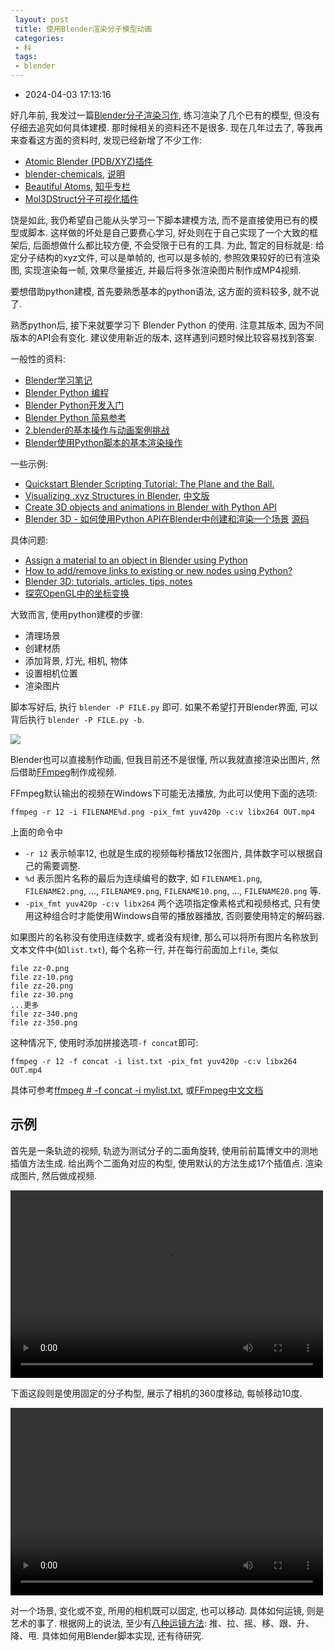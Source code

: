 ```yaml
---
 layout: post
 title: 使用Blender渲染分子模型动画
 categories:
 - 科
 tags:
 - blender
---
```


- 2024-04-03 17:13:16

好几年前, 我发过一篇[Blender分子渲染习作](https://jerkwin.github.io/2017/12/21/Blender%E5%88%86%E5%AD%90%E6%B8%B2%E6%9F%93%E4%B9%A0%E4%BD%9C/), 练习渲染了几个已有的模型, 但没有仔细去追究如何具体建模. 那时候相关的资料还不是很多. 现在几年过去了, 等我再来查看这方面的资料时, 发现已经新增了不少工作:

- [Atomic Blender (PDB/XYZ)插件](https://docs.blender.org/manual/zh-hans/3.4/addons/import_export/mesh_atomic.html)
- [blender-chemicals](https://github.com/patrickfuller/blender-chemicals), [说明](https://patrickemmettfuller.com/molecules-in-blender/)
- [Beautiful Atoms](https://github.com/beautiful-atoms), [知乎专栏](https://www.zhihu.com/column/c_1253371203613716480)
- [Mol3DStruct分子可视化插件](https://space.bilibili.com/391755761/)

饶是如此, 我仍希望自己能从头学习一下脚本建模方法, 而不是直接使用已有的模型或脚本. 这样做的坏处是自己要费心学习, 好处则在于自己实现了一个大致的框架后, 后面想做什么都比较方便, 不会受限于已有的工具. 为此, 暂定的目标就是: 给定分子结构的xyz文件, 可以是单帧的, 也可以是多帧的, 参照效果较好的已有渲染图, 实现渲染每一帧, 效果尽量接近, 并最后将多张渲染图片制作成MP4视频.

要想借助python建模, 首先要熟悉基本的python语法, 这方面的资料较多, 就不说了.

熟悉python后, 接下来就要学习下 Blender Python 的使用. 注意其版本, 因为不同版本的API会有变化. 建议使用新近的版本, 这样遇到问题时候比较容易找到答案.

一般性的资料:

- [Blender学习笔记](https://yangxi1209.github.io/index3.html)
- [Blender Python 编程](https://juejin.cn/column/7096259779105914887)
- [Blender Python开发入门](http://www.bimant.com/blog/blender-python-crash-course/)
- [Blender Python 简易参考](https://www.zhihu.com/column/c_1583135785963720704)
- [2.blender的基本操作与动画案例挑战](https://cloud.tencent.com/developer/article/1772598)
- [Blender使用Python脚本的基本渲染操作](https://ziyedy.github.io/page/blender-python-script-basic.html)

一些示例:

- [Quickstart Blender Scripting Tutorial: The Plane and the Ball.](https://adrianszatmari.medium.com/quickstart-blender-scripting-tutorial-the-plane-and-the-ball-886b9ffa2cc8)
- [Visualizing .xyz Structures in Blender](https://physicspython.wordpress.com/2019/09/19/visualizing-xyz-structures-in-blender/), [中文版](https://k.sina.cn/article_1882666893_7037378d00100zz78.html)
- [Create 3D objects and animations in Blender with Python API](https://demando.io/blog/dev-generating-a-procedural-solar-system-with-blenders-python-api)
- [Blender 3D - 如何使用Python API在Blender中创建和渲染一个场景](https://juejin.cn/post/7119737999931211813) [源码](https://gist.github.com/armindocachada/3466586d1b0b9cb20a826310f9a3e14d#file-render_360_cube_with_material-py)

具体问题:

- [Assign a material to an object in Blender using Python](https://vividfax.github.io/2021/01/14/blender-materials.html)
- [How to add/remove links to existing or new nodes using Python?](https://blender.stackexchange.com/questions/101820/how-to-add-remove-links-to-existing-or-new-nodes-using-python)
- [Blender 3D: tutorials, articles, tips, notes](https://b3d.interplanety.org/en/)
- [探究OpenGL中的坐标变换](https://blog.songjiahao.com/archives/993)

大致而言, 使用python建模的步骤:

- 清理场景
- 创建材质
- 添加背景, 灯光, 相机, 物体
- 设置相机位置
- 渲染图片

脚本写好后, 执行 `blender -P FILE.py` 即可. 如果不希望打开Blender界面, 可以背后执行 `blender -P FILE.py -b`.

![](https://jerkwin.github.io/pic/blender-mol.png)

Blender也可以直接制作动画, 但我目前还不是很懂, 所以我就直接渲染出图片, 然后借助[FFmpeg](https://ffmpeg.org/)制作成视频.

FFmpeg默认输出的视频在Windows下可能无法播放, 为此可以使用下面的选项:

	ffmpeg -r 12 -i FILENAME%d.png -pix_fmt yuv420p -c:v libx264 OUT.mp4

上面的命令中

- `-r 12` 表示帧率12, 也就是生成的视频每秒播放12张图片, 具体数字可以根据自己的需要调整.
- `%d` 表示图片名称的最后为连续编号的数字, 如 `FILENAME1.png`, `FILENAME2.png`, ..., `FILENAME9.png`, `FILENAME10.png`, ..., `FILENAME20.png` 等.
- `-pix_fmt yuv420p -c:v libx264` 两个选项指定像素格式和视频格式, 只有使用这种组合时才能使用Windows自带的播放器播放, 否则要使用特定的解码器.

如果图片的名称没有使用连续数字, 或者没有规律, 那么可以将所有图片名称放到文本文件中(如`list.txt`), 每个名称一行, 并在每行前面加上`file`, 类似

	file zz-0.png
	file zz-10.png
	file zz-20.png
	file zz-30.png
	...更多
	file zz-340.png
	file zz-350.png

这种情况下, 使用时添加拼接选项`-f concat`即可:

	ffmpeg -r 12 -f concat -i list.txt -pix_fmt yuv420p -c:v libx264 OUT.mp4

具体可参考[ffmpeg # -f concat -i mylist.txt](https://www.jianshu.com/p/e51f5c549720), 或[FFmpeg中文文档](https://www.quarkbook.com/wp-content/uploads/2019/10/ffmpeg%E7%BF%BB%E8%AF%91%E6%96%87%E6%A1%A3.pdf)

## 示例

首先是一条轨迹的视频, 轨迹为测试分子的二面角旋转, 使用前前篇博文中的测地插值方法生成. 给出两个二面角对应的构型, 使用默认的方法生成17个插值点. 渲染成图片, 然后做成视频.

<video src="blender-traj.mp4" controls="controls" width="500" height="300"></video>

下面这段则是使用固定的分子构型, 展示了相机的360度移动, 每帧移动10度.

<video src="blender-rot.mp4" controls="controls" width="500" height="300"></video>

对一个场景, 变化或不变, 所用的相机既可以固定, 也可以移动. 具体如何运镜, 则是艺术的事了. 根据网上的说法, 至少有[八种运镜方法](https://www.niaogebiji.com/article-101991-1.html): 推、拉、摇、移、跟、升、降、甩. 具体如何用Blender脚本实现, 还有待研究.
